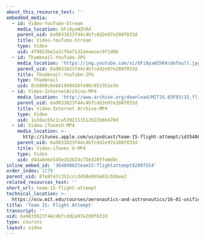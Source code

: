 ```yaml
---
about_this_resource_text: ''
embedded_media:
  - id: Video-YouTube-Stream
    media_location: bFi8yxWZhR4
    parent_uid: 6a9833823f44c4bfcdd2e97e208f033d
    title: Video-YouTube-Stream
    type: Video
    uid: 479823be2a2cf6e7132aeaecec9f1d06
  - id: Thumbnail-YouTube-JPG
    media_location: 'https://img.youtube.com/vi/bFi8yxWZhR4/default.jpg'
    parent_uid: 6a9833823f44c4bfcdd2e97e208f033d
    title: Thumbnail-YouTube-JPG
    type: Thumbnail
    uid: 8cb890c0eb81999426fe9bc951351e3e
  - id: Video-InternetArchive-MP4
    media_location: 'http://www.archive.org/download/MIT16.03F03/15_flight-220k.mp4'
    parent_uid: 6a9833823f44c4bfcdd2e97e208f033d
    title: Video-Internet Archive-MP4
    type: Video
    uid: 1a3dac65c1ca5392311512622b6bd70d
  - id: Video-iTunesU-MP4
    media_location: >-
      http://itunes.apple.com/us/podcast/team-15-flight-attempt/id354868963?i=80690306
    parent_uid: 6a9833823f44c4bfcdd2e97e208f033d
    title: Video-iTunes U-MP4
    type: Video
    uid: d4da8ebe545e1b2624c756d20ffe0d8c
inline_embed_id: '36489862team15:flightattempt92097554'
order_index: 1179
parent_uid: 87e8f47c351cccd450e9b5e03c5bbee2
related_resources_text: ''
short_url: team-15-flight-attempt
technical_location: >-
  https://ocw.mit.edu/courses/aeronautics-and-astronautics/16-01-unified-engineering-i-ii-iii-iv-fall-2005-spring-2006/systems-labs-04/team-15-flight-attempt
title: 'Team 15: Flight Attempt'
transcript: ''
uid: 6a9833823f44c4bfcdd2e97e208f033d
type: courses
layout: video
---
```

